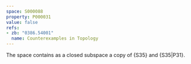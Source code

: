 ```yaml
---
space: S000088
property: P000031
value: false
refs:
- zb: "0386.54001"
  name: Counterexamples in Topology
---
```


The space contains as a closed subspace a copy of
{S35} and {S35|P31}.
